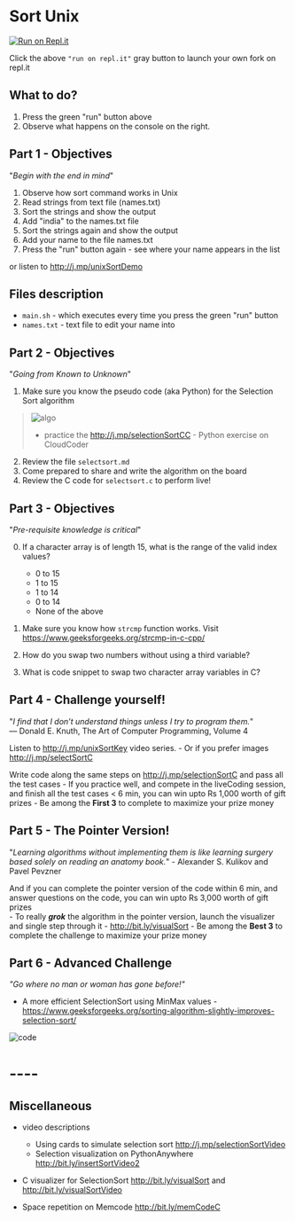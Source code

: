 
# Sort Unix 
[![Run on Repl.it](https://repl.it/badge/github/kgashok/sortUnix)](https://repl.it/github/kgashok/sortUnix)

Click the above `"run on repl.it"` gray button to launch your own fork on repl.it 


## What to do? 
  1. Press the green "run" button above 
  2. Observe what happens on the console on the right. 

## Part 1 - Objectives 
"_Begin with the end in mind_"

  1. Observe how sort command works in Unix
  2. Read strings from text file (names.txt)
  3. Sort the strings and show the output
  4. Add "india" to the names.txt file 
  5. Sort the strings again and show the output
  6. Add your name to the file names.txt 
  7. Press the "run" button again - see where your name appears in the list   

  or listen to http://j.mp/unixSortDemo


## Files description 
  - `main.sh` - which executes every time you press the green "run" button  
  - `names.txt` - text file to edit your name into 


## Part 2 - Objectives  
"_Going from Known to Unknown_"

  1. Make sure you know the pseudo code (aka Python) for the Selection Sort algorithm
  > ![algo](https://i.imgur.com/iQbEbrf.jpg)
  > - practice the http://j.mp/selectionSortCC - Python exercise on CloudCoder 

  2. Review the file `selectsort.md` 
  3. Come prepared to share and write the algorithm on the board 
  4. Review the C code for `selectsort.c` to perform live! 

## Part 3 - Objectives  
"_Pre-requisite knowledge is critical_"  

  0. If a character array is of length 15, what is the range of the valid index values? 
     - 0 to 15 
     - 1 to 15 
     - 1 to 14
     - 0 to 14
     - None of the above
  
  1. Make sure you know how `strcmp` function works. Visit https://www.geeksforgeeks.org/strcmp-in-c-cpp/
  2. How do you swap two numbers without using a third variable?
  3. What is code snippet to swap two character array variables in C? 

## Part 4 - Challenge yourself! 
"_I find that I don’t understand things unless I try to program them._"   
 — Donald E. Knuth, The Art of Computer Programming, Volume 4  


Listen to http://j.mp/unixSortKey video series. 
    - Or if you prefer images http://j.mp/selectSortC

Write code along the same steps on http://j.mp/selectionSortC and pass all the test cases
    - If you practice well, and compete in the liveCoding session, and finish all the test cases < 6 min, you can win upto Rs 1,000 worth of gift prizes
    - Be among the **First 3** to complete to maximize your prize money

## Part 5 - The Pointer Version!
"_Learning algorithms without implementing them is like learning surgery based solely on reading an anatomy book._" - Alexander S. Kulikov and Pavel Pevzner

And if you can complete the pointer version of the code within 6 min, and answer questions on the code, you can win upto Rs 3,000 worth of gift prizes  
    - To really _**grok**_ the algorithm in the pointer version, launch the visualizer and single step through it - http://bit.ly/visualSort
    - Be among the **Best 3** to complete the challenge to maximize your prize money

## Part 6 - Advanced Challenge
_"Go where no man or woman has gone before!"_

- A more efficient SelectionSort using MinMax values - https://www.geeksforgeeks.org/sorting-algorithm-slightly-improves-selection-sort/

![code](https://i.imgur.com/o7K1gYB.jpg)

# ----

## Miscellaneous

- video descriptions
	-  Using cards to simulate selection sort http://j.mp/selectionSortVideo  
	- Selection visualization on PythonAnywhere http://bit.ly/insertSortVideo2  

- C visualizer for SelectionSort http://bit.ly/visualSort and http://bit.ly/visualSortVideo

- Space repetition on Memcode http://bit.ly/memCodeC